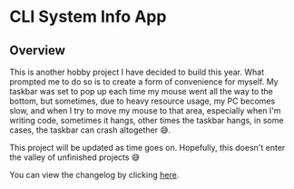 # CLI System Info App

## Overview

This is another hobby project I have decided to build this year. What prompted me to do so is to create a form of convenience for myself. My taskbar was set to pop up each time my mouse went all the way to the bottom, but sometimes, due to heavy resource usage, my PC becomes slow, and when I try to move my mouse to that area, especially when I'm writing code, sometimes it hangs, other times the taskbar hangs, in some cases, the taskbar can crash altogether :sweat_smile:.

This project will be updated as time goes on. Hopefully, this doesn't enter the valley of unfinished projects :sweat_smile:

You can view the changelog by clicking [here](CHANGELOG.md).
